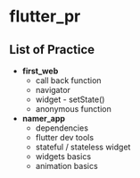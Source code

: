 # flutter_pr

## List of Practice
- **first_web**
  - call back function
  - navigator
  - widget - setState()
  - anonymous function
- **namer_app**
  - dependencies
  - flutter dev tools
  - stateful / stateless widget
  - widgets basics
  - animation basics